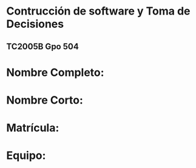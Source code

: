 # Contrucción de software y Toma de Decisiones
## TC2005B Gpo 504

# Nombre Completo:
# Nombre Corto:
# Matrícula:
# Equipo: 
